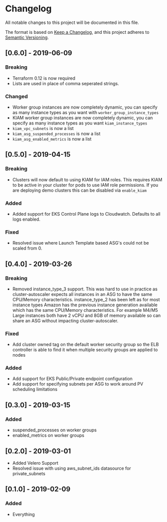 # Changelog
All notable changes to this project will be documented in this file.

The format is based on [Keep a Changelog](https://keepachangelog.com/en/1.0.0/),
and this project adheres to [Semantic Versioning](https://semver.org/spec/v2.0.0.html).

## [0.6.0] - 2019-06-09
### Breaking
- Terraform 0.12 is now required
- Lists are used in place of comma seperated strings.

### Changed
- Worker group instances are now completely dynamic, you can specify as many instance types as you want with `worker_group_instance_types`
- KIAM worker group instances are now completely dynamic, you can specify as many instance types as you want `kiam_instance_types`
- `kiam_vpc_subnets` is now a list
- `kiam_asg_suspended_processes` is now a list
- `kiam_asg_enabled_metrics` is now a list

## [0.5.0] - 2019-04-15
### Breaking
- Clusters will now default to using KIAM for IAM roles. This requires KIAM to be active in your cluster for pods to use IAM role permissions. If you are deploying demo clusters this can be disabled via `enable_kiam`

### Added
- Added support for EKS Control Plane logs to Cloudwatch. Defaults to all logs enabled.

### Fixed
- Resolved issue where Launch Template based ASG's could not be scaled from 0.

## [0.4.0] - 2019-03-26
### Breaking
- Removed instance_type_3 support. This was hard to use in practice as cluster-autoscaler expects all instances in an ASG to have the same CPU/Memory characteristics. instance_type_2 has been left as for most instance types Amazon has the previous instance generation available which has the same CPU/Memory characteristics. For example M4/M5 Large instances both have 2 vCPU and 8GB of memory available so can share an ASG without impacting cluster-autoscaler.

### Fixed
- Add cluster owned tag on the default worker security group so the ELB controller is able to find it when multiple security groups are applied to nodes

### Added
- Add support for EKS Public/Private endpoint configuration
- Add support for specifying subnets per ASG to work around PV scheduling limitations

## [0.3.0] - 2019-03-15
### Added
- suspended_processes on worker groups
- enabled_metrics on worker groups

## [0.2.0] - 2019-03-01
- Added Velero Support
- Resolved issue with using aws_subnet_ids datasource for private_subnets

## [0.1.0] - 2019-02-09
### Added
- Everything
